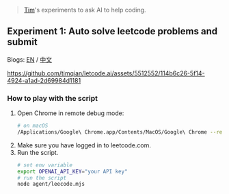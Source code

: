 > [Tim](https://github.com/timqian)'s experiments to ask AI to help coding.

## Experiment 1: Auto solve leetcode problems and submit

Blogs: [EN](https://timqian.com/blog/one-year-indie-hacker.html) / [中文](https://blog.t9t.io/leetcode-gpt-4-2023-11-20/)

https://github.com/timqian/letcode.ai/assets/5512552/114b6c26-5f14-4924-a1ad-2d69984d1181

### How to play with the script
1. Open Chrome in remote debug mode:
    ```bash
    # on macOS
    /Applications/Google\ Chrome.app/Contents/MacOS/Google\ Chrome --remote-debugging-port=9222
    ```
2. Make sure you have logged in to leetcode.com.
3. Run the script.
    ```bash
    # set env variable
    export OPENAI_API_KEY="your API key"
    # run the script
    node agent/leecode.mjs
    ```

